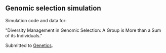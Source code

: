 Genomic selection simulation
----------------------------

Simulation code and data for:

"Diversity Management in Genomic Selection: A Group is More than a Sum of its Individuals."

Submitted to [Genetics](http://www.genetics.org).